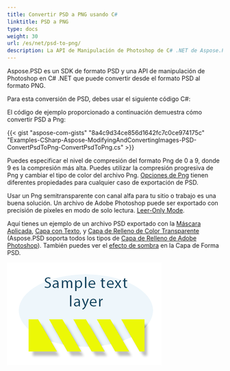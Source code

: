 ```yaml
---
title: Convertir PSD a PNG usando C#
linktitle: PSD a PNG
type: docs
weight: 30
url: /es/net/psd-to-png/
description: La API de Manipulación de Photoshop de C# .NET de Aspose.PSD puede convertir desde el formato PSD al formato PNG con el código proporcionado en este artículo.
---
```


Aspose.PSD es un SDK de formato PSD y una API de manipulación de Photoshop en C# .NET que puede convertir desde el formato PSD al formato PNG.

Para esta conversión de PSD, debes usar el siguiente código C#:

El código de ejemplo proporcionado a continuación demuestra cómo convertir PSD a Png:

{{< gist "aspose-com-gists" "8a4c9d34ce856d1642fc7c0ce974175c" "Examples-CSharp-Aspose-ModifyingAndConvertingImages-PSD-ConvertPsdToPng-ConvertPsdToPng.cs" >}}

Puedes especificar el nivel de compresión del formato Png de 0 a 9, donde 9 es la compresión más alta. Puedes utilizar la compresión progresiva de Png y cambiar el tipo de color del archivo Png. [Opciones de Png](https://reference.aspose.com/psd/net/aspose.psd.imageoptions/pngoptions) tienen diferentes propiedades para cualquier caso de exportación de PSD.

Usar un Png semitransparente con canal alfa para tu sitio o trabajo es una buena solución. Un archivo de Adobe Photoshop puede ser exportado con precisión de píxeles en modo de solo lectura. [Leer-Only Mode](https://reference.aspose.com/psd/net/aspose.psd.imageloadoptions/psdloadoptions/properties/readonlymode).

Aquí tienes un ejemplo de un archivo PSD exportado con la [Máscara Aplicada](https://docs.aspose.com/display/psdjava/Apply+Masking), [Capa con Texto](https://reference.aspose.com/psd/net/aspose.psd.fileformats.psd.layers/textlayer), y [Capa de Relleno de Color Transparente](https://reference.aspose.com/psd/net/aspose.psd.fileformats.psd.layers.filllayers/filllayer) (Aspose.PSD soporta todos los tipos de [Capa de Relleno de Adobe Photoshop](https://docs.aspose.com/display/psdjava/Support+of+Fill+Layers)). También puedes ver el [efecto de sombra](/psd/es/net/shadow-effects-in-psd-file/) en la Capa de Forma PSD.

![todo:image_alt_text](psd-to-png_1.png)
